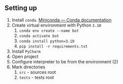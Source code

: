 
## Setting up

1. Install `conda`. [Miniconda — Conda documentation](https://docs.conda.io/en/latest/miniconda.html)
1. Create virtual environment with Python `3.10`
    1. `conda env create --name bot`
    1. `conda activate bot`
    1. `conda install python=3.10`
    1. `pip install -r requirements.txt`
1. Install `PyCharm`
1. Open project
1. Configure interpreter to be from the environment (2)
1. Mark directories
    1. `src` - sources root
    1. `tests` - tests root

